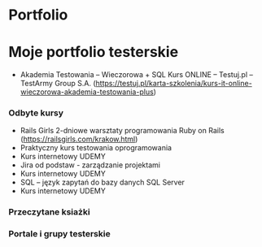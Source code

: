 # Portfolio
<h1>Moje portfolio testerskie </h1> 

- Akademia Testowania – Wieczorowa + SQL
Kurs ONLINE – Testuj.pl – TestArmy Group S.A.
(https://testuj.pl/karta-szkolenia/kurs-it-online-wieczorowa-akademia-testowania-plus)

<h3>Odbyte kursy </h3> 

- Rails Girls
2-dniowe warsztaty programowania Ruby on Rails
(https://railsgirls.com/krakow.html)
- Praktyczny kurs testowania oprogramowania
- Kurs internetowy UDEMY
- Jira od podstaw - zarządzanie projektami
 - Kurs internetowy UDEMY
- SQL – język zapytań do bazy danych SQL Server
 - Kurs internetowy UDEMY
<h3>Przeczytane ksiażki </h3>
<h3>Portale i grupy testerskie </h3>

